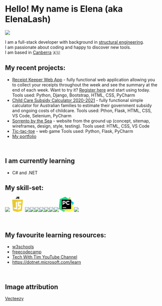 # Hello! My name is Elena (aka ElenaLash)

<img align="left" width="40%" src="https://elenalash.github.io/img/myGitImg.jpg">
<br>

I am a full-stack developer with background in [structural engineering](https://en.wikipedia.org/wiki/Structural_engineering). 
<br> I am passionate about coding and happy to discover new tools.
<br> I am based in [Canberra](https://en.wikipedia.org/wiki/Canberra) :australia:
<br>


## My recent projects:
* [Receipt Keeper Web App](https://receiptkeeper.pythonanywhere.com) - fully functional web application allowing you to collect your receipts throughout the week and see the summary at the end of each week. Want to try it? [Register here](https://receiptkeeper.pythonanywhere.com/register/) and start using today.
Tools used: Python, Django, Bootstrap, HTML, CSS, PyCharm
* [Child Care Subsidy Calculator 2020-2021](https://elenalash.pythonanywhere.com/ccs) - fully functional simple calculator for Australian families to estimate their government subsidy and ongoing costs of childcare.
Tools used: Pthon, Flask, HTML, CSS, VS Code, Selenium, PyCharm
* [Sorrento by the Sea](https://elenalash.github.io/sorrento/index.html) - website from the ground up (concept, sitemap, wireframes, design, style, testing).
Tools used: HTML, CSS, VS Code
* [Tic-tac-toe](https://elenalash.pythonanywhere.com/tictactoe) - web game
Tools used: Python, Flask, PyCharm
* [My portfolio](https://elenalash.github.io/)
<br>

## I am currently learning
* C# and .NET

## My skill-set:
<img src="https://upload.wikimedia.org/wikipedia/commons/1/10/CSS3_and_HTML5_logos_and_wordmarks.svg" height="50px"><img src="https://github.com/elenalash/elenalash.github.io/blob/master/img/jslogo.png?raw=true" height="50px"><img src="https://getbootstrap.com/docs/4.5/assets/brand/bootstrap-solid.svg" height="50px"><img src="https://www.python.org/static/community_logos/python-logo-generic.svg" height="50px"><img src="https://static.djangoproject.com/img/logos/django-logo-positive.svg" height="50px"><img src="https://flask.palletsprojects.com/en/1.1.x/_images/flask-logo.png" height="50px"><img src="https://www.sqlite.org/images/sqlite370_banner.gif" height="50px"><img src="https://www.pythonanywhere.com/static/anywhere/images/PA-logo-snake-only.svg" height="50px"><img src="https://upload.wikimedia.org/wikipedia/commons/9/9a/Visual_Studio_Code_1.35_icon.svg" height="50px"><img src="https://github.com/elenalash/elenalash.github.io/blob/master/img/icon-pycharm.png?raw=true" height="50px"><img src="https://www.selenium.dev/images/selenium_logo_square_red.png" height="50px">

<br>

## My favourite learning resources:
* [w3schools](https://www.w3schools.com/)
* [freecodecamp](https://www.freecodecamp.org/)
* [Tech With Tim YouTube Channel](https://www.youtube.com/channel/UC4JX40jDee_tINbkjycV4Sg)
* https://dotnet.microsoft.com/learn
<br>

## Image attribution
<a href="https://www.vecteezy.com/"> Vecteezy</a>
